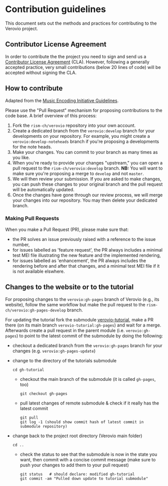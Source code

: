 # Contribution guidelines

This document sets out the methods and practices for contributing to the Verovio project.

## Contributor License Agreement

In order to contribute the the project you need to sign and send us a [Contributor License Agreement](https://rism.digital/resources/verovio-cla.pdf) (CLA). However, following a generally accepted practice, very small contributions (below 20 lines of code) will be accepted without signing the CLA.

## How to contribute

Adapted from the [Music Encoding Initiative Guidelines](https://raw.githubusercontent.com/music-encoding/music-encoding/master/CONTRIBUTING.md).

Please use the "Pull Request" mechanism for proposing contributions to the code base. A brief overview of this process:

 1. Fork the `rism-ch/verovio` repository into your own account.
 2. Create a dedicated branch from the `verovio:develop` branch for your developments on your repository. For example, you might create a `verovio:develop-noteheads` branch if you're proposing a developments for the note heads.
 3. Make your changes. You can commit to your branch as many times as you like.
 4. When you're ready to provide your changes "upstream," you can open a pull request to the `rism-ch/verovio:develop` branch. **NB:** You will want to make sure you're proposing a merge to `develop` and not `master`.
 5. We will then review your submission. If you are asked to make changes, you can push these changes to your original branch and the pull request will be automatically updated.
 6. Once the changes have gone through our review process, we will merge your changes into our repository. You may then delete your dedicated branch.
 
### Making Pull Requests

When you make a Pull Request (PR), please make sure that:

* the PR solves an issue previously raised with a reference to the issue number,
* for issues labelled as 'feature request', the PR always includes a minimal test MEI file illustrating the new feature and the implemented rendering,
* for issues labelled as 'enhancement', the PR always includes the rendering before and after that changes, and a minimal test MEI file if it is not available elswhere.

## Changes to the website or to the tutorial
 
For proposing changes to the `verovio:gh-pages` branch of Verovio (e.g., its website), follow the same workflow but make the pull request to the `rism-ch/verovio:gh-pages-develop` branch.

For updating the tutorial fork the submodule [verovio-tutorial](https://github.com/rism-ch/verovio-tutorial), make a PR there (on its main branch `verovio-tutorial:gh-pages`) and wait for a merge. Afterwards create a pull request in the parent module (i.e. `verovio:gh-pages`) to point to the latest commit of the submodule by doing the following: 

- checkout a dedicated branch from the `verovio:gh-pages` branch for your changes (e.g. `verovio:gh-pages-update`)

- change to the directory of the tutorials submodule
    ```
    cd gh-tutorial
    ```

    - checkout the main branch of the submodule (it is called `gh-pages`, too)
        ```
        git checkout gh-pages
        ```
    
    - pull latest changes of remote submodule & check if it really has the latest commit
        ```
        git pull
        git log -1 (should show commit hash of latest commit in submodule repository)
        ```
    
- change back to the project root directory (Verovio main folder)
    ```
    cd ..
    ```

    - check the status to see that the submodule is now in the state you want, then commit with a concise commit message (make sure to push your changes to add them to your pull request)
        ```
        git status   # should declare: modified gh-tutorial
        git commit -am "Pulled down update to tutorial submodule"
        ```
